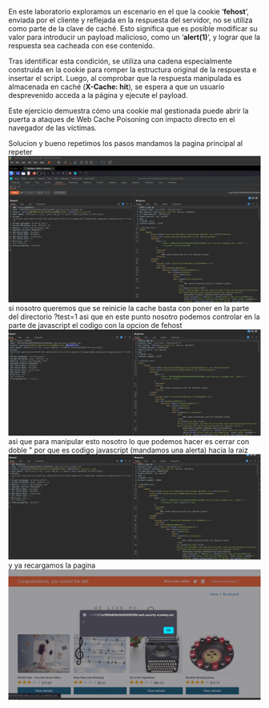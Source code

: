 En este laboratorio exploramos un escenario en el que la cookie ‘**fehost**‘, enviada por el cliente y reflejada en la respuesta del servidor, no se utiliza como parte de la clave de caché. Esto significa que es posible modificar su valor para introducir un payload malicioso, como un ‘**alert(1)**‘, y lograr que la respuesta sea cacheada con ese contenido.

Tras identificar esta condición, se utiliza una cadena especialmente construida en la cookie para romper la estructura original de la respuesta e insertar el script. Luego, al comprobar que la respuesta manipulada es almacenada en caché (**X-Cache: hit**), se espera a que un usuario desprevenido acceda a la página y ejecute el payload.

Este ejercicio demuestra cómo una cookie mal gestionada puede abrir la puerta a ataques de Web Cache Poisoning con impacto directo en el navegador de las víctimas.

Solucion
y bueno repetimos los pasos mandamos la pagina principal al repeter
![Pasted_image_20250821202921.png](/Imagenes/Pasted_image_20250821202921.png)
si nosotro queremos que se reinicie la cache basta con poner en la parte del directorio ?test=1
asi que en este punto nosotro podemos controlar en la parte de javascript el codigo con la opcion de fehost
![Pasted_image_20250821203325.png](/Imagenes/Pasted_image_20250821203325.png)
asi que para manipular esto nosotro lo que podemos hacer es cerrar con doble " por que es codigo javascript (mandamos una alerta) hacia la raiz
![Pasted_image_20250821203534.png](/Imagenes/Pasted_image_20250821203534.png)
y ya recargamos la pagina
![Pasted_image_20250821203630.png](/Imagenes/Pasted_image_20250821203630.png)
